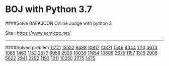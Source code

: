 BOJ with Python 3.7
===

####Solve BAEKJOON Online Judge with python 3

Site : https://www.acmicpc.net/

---

####Solved problem
[11721](https://www.acmicpc.net/problem/11721)
[15552](https://www.acmicpc.net/problem/15552)
[9498](https://www.acmicpc.net/problem/9498)
[10817](https://www.acmicpc.net/problem/10817)
[10871](https://www.acmicpc.net/problem/10871)
[1546](https://www.acmicpc.net/problem/1546)
[4344](https://www.acmicpc.net/problem/4344)
[1110](https://www.acmicpc.net/problem/1110)
[4673](https://www.acmicpc.net/problem/4673)
[1065](https://www.acmicpc.net/problem/1065)
[1463](https://www.acmicpc.net/problem/1463)
[1152](https://www.acmicpc.net/problem/1152)
[2577](https://www.acmicpc.net/problem/2577)
[8958](https://www.acmicpc.net/problem/8958)
[2920](https://www.acmicpc.net/problem/2920)
[10039](https://www.acmicpc.net/problem/10039)
[11654](https://www.acmicpc.net/problem/11654)
[10809](https://www.acmicpc.net/problem/10809)
[2675](https://www.acmicpc.net/problem/2675)
[1157](https://www.acmicpc.net/problem/1157)
[1316](https://www.acmicpc.net/problem/1316)
[2908](https://www.acmicpc.net/problem/2908)
[5622](https://www.acmicpc.net/problem/5622)
[2941](https://www.acmicpc.net/problem/2941)
[2292](https://www.acmicpc.net/problem/2292)
[1193](https://www.acmicpc.net/problem/1193)
[1011](https://www.acmicpc.net/problem/1011)
[10250](https://www.acmicpc.net/problem/10250)
[2775](https://www.acmicpc.net/problem/2775)
[1475](https://www.acmicpc.net/problem/1475)
